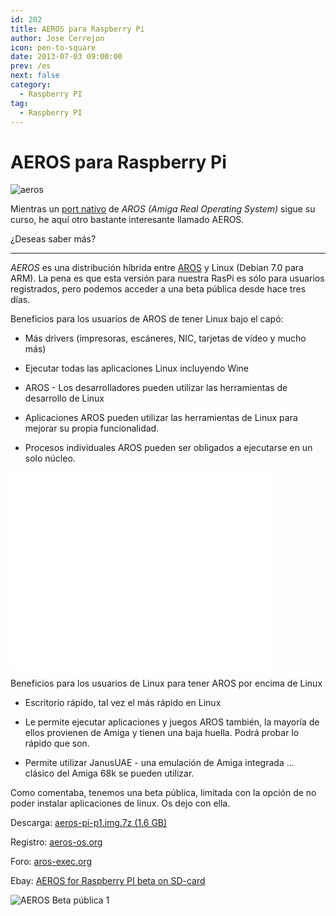 ```yaml
---
id: 202
title: AEROS para Raspberry Pi
author: Jose Cerrejon
icon: pen-to-square
date: 2013-07-03 09:00:00
prev: /es
next: false
category:
  - Raspberry PI
tag:
  - Raspberry PI
---
```


# AEROS para Raspberry Pi

![aeros](/images/aeros.jpg)

Mientras un [port nativo](http://aros-exec.org/modules/newbb/viewtopic.php?viewmode=flat&type=&topic_id=7720&forum=2) de *AROS (Amiga Real Operating System)* sigue su curso, he aquí otro bastante interesante llamado AEROS.

¿Deseas saber más?

- - -
*AEROS* es una distribución híbrida entre [AROS](http://www.aros.org/) y Linux (Debian 7.0 para ARM). La pena es que esta versión para nuestra RasPi es sólo para usuarios registrados, pero podemos acceder a una beta pública desde hace tres días.

Beneficios para los usuarios de AROS de tener Linux bajo el capó:

* Más drivers (impresoras, escáneres, NIC, tarjetas de vídeo y mucho más)

* Ejecutar todas las aplicaciones Linux incluyendo Wine

* AROS - Los desarrolladores pueden utilizar las herramientas de desarrollo de Linux

* Aplicaciones AROS pueden utilizar las herramientas de Linux para mejorar su propia funcionalidad.

* Procesos individuales AROS pueden ser obligados a ejecutarse en un solo núcleo.

<iframe width="420" height="315" src="//www.youtube.com/embed/Ovapju44ABU" frameborder="0" allowfullscreen></iframe>

Beneficios para los usuarios de Linux para tener AROS por encima de Linux

* Escritorio rápido, tal vez el más rápido en Linux

* Le permite ejecutar aplicaciones y juegos AROS también, la mayoría de ellos provienen de Amiga y tienen una baja huella. Podrá probar lo rápido que son.

* Permite utilizar JanusUAE - una emulación de Amiga integrada ... clásico del Amiga 68k se pueden utilizar.

Como comentaba, tenemos una beta pública, limitada con la opción de no poder instalar aplicaciones de linux. Os dejo con ella.

Descarga: [aeros-pi-p1.img.7z (1.6 GB)](http://aeros-os.org/aeros-pi-p1.img.7z)

Registro: [aeros-os.org](http://www.aeros-os.org/styled-11/index.html)

Foro: [aros-exec.org](http://aros-exec.org/modules/newbb/viewtopic.php?topic_id=8278&forum=4&post_id=82449#forumpost82449)

Ebay: [AEROS for Raspberry PI beta on SD-card](http://www.ebay.de/itm/151068032427?ssPageName=STRK:MESOX:IT&_trksid=p3984.m1561.l2649)

![AEROS Beta pública 1](/images/2013/07/aeros_shot.jpg "AEROS Beta pública 1")